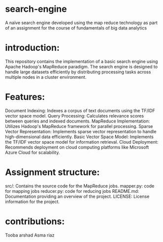 # search-engine
A naïve search engine developed using the map reduce technology as part of an assignment for the course of fundamentals of big data analytics 
# introduction:
This repository contains the implementation of a basic search engine using Apache Hadoop's MapReduce paradigm. The search engine is designed to handle large datasets efficiently by distributing processing tasks across multiple nodes in a cluster environment.
# Features:
Document Indexing: Indexes a corpus of text documents using the TF/IDF vector space model.
Query Processing: Calculates relevance scores between queries and indexed documents.
MapReduce Implementation: Utilizes Hadoop's MapReduce framework for parallel processing.
Sparse Vector Representation: Implements sparse vector representation to handle high-dimensional data efficiently.
Basic Vector Space Model: Implements the TF/IDF vector space model for information retrieval.
Cloud Deployment: Recommends deployment on cloud computing platforms like Microsoft Azure Cloud for scalability.
# Assignment structure:
src/: Contains the source code for the MapReduce jobs.
mapper.py: code for mapping jobs
reducer.py: code for reducing jobs
README.md: Documentation providing an overview of the project.
LICENSE: License information for the project.
# contributions:
Tooba arshad
Asma riaz

